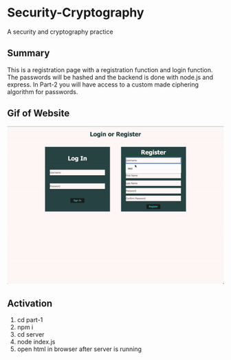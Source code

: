 # Security-Cryptography
A security and cryptography practice

## Summary
This is a registration page with a registration function and login function. The passwords will be hashed and the backend is done with node.js and express. In Part-2 you will have access to a custom made ciphering algorithm for passwords.

## Gif of Website
![Gif](./part-1/gif.gif)

## Activation
1. cd part-1
2. npm i
3. cd server
4. node index.js
5. open html in browser after server is running

